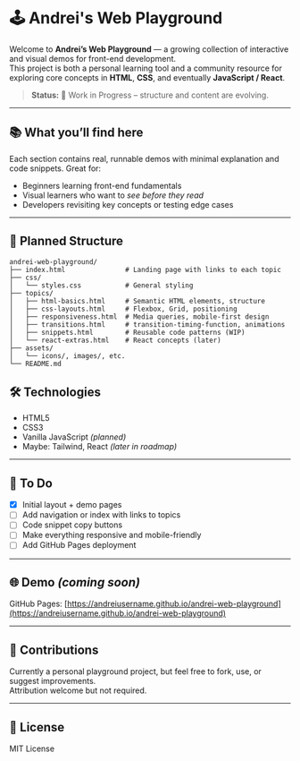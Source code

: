 # 🕹️ Andrei's Web Playground

Welcome to **Andrei’s Web Playground** — a growing collection of interactive and visual demos for front-end development.  
This project is both a personal learning tool and a community resource for exploring core concepts in **HTML**, **CSS**, and eventually **JavaScript / React**.

> **Status:** 🧪 Work in Progress – structure and content are evolving.

---

## 📚 What you’ll find here

Each section contains real, runnable demos with minimal explanation and code snippets. Great for:
- Beginners learning front-end fundamentals
- Visual learners who want to *see before they read*
- Developers revisiting key concepts or testing edge cases

---

## 🧱 Planned Structure

```plaintext
andrei-web-playground/
├── index.html               # Landing page with links to each topic
├── css/
│   └── styles.css           # General styling
├── topics/
│   ├── html-basics.html     # Semantic HTML elements, structure
│   ├── css-layouts.html     # Flexbox, Grid, positioning
│   ├── responsiveness.html  # Media queries, mobile-first design
│   ├── transitions.html     # transition-timing-function, animations
│   ├── snippets.html        # Reusable code patterns (WIP)
│   └── react-extras.html    # React concepts (later)
├── assets/
│   └── icons/, images/, etc.
└── README.md
```
## 🛠️ Technologies

- HTML5  
- CSS3  
- Vanilla JavaScript *(planned)*  
- Maybe: Tailwind, React *(later in roadmap)*

---

## 🚧 To Do

- [x] Initial layout + demo pages  
- [ ] Add navigation or index with links to topics  
- [ ] Code snippet copy buttons  
- [ ] Make everything responsive and mobile-friendly  
- [ ] Add GitHub Pages deployment  

---

## 🌐 Demo *(coming soon)*

GitHub Pages: [https://andreiusername.github.io/andrei-web-playground](https://andreiusername.github.io/andrei-web-playground)

---

## 🤝 Contributions

Currently a personal playground project, but feel free to fork, use, or suggest improvements.  
Attribution welcome but not required.

---

## 📄 License

MIT License
